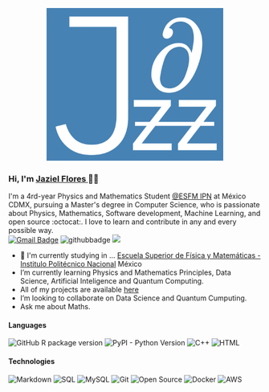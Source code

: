 <p align="center">
<img src="https://github.com/JazzzFM/JazzzFM.github.io/blob/main/img/logo/Home_single.png" width="70%">
</p>

### Hi, I'm <a href="https://jazzzfm.github.io"> Jaziel Flores </a> 🔭🌌


I'm a 4rd-year Physics and Mathematics Student [@ESFM IPN](https://www.esfm.ipn.mx/) at México CDMX, pursuing a Master's degree in Computer Science, who is passionate about Physics, Mathematics, Software development, Machine Learning, and open source :octocat:. I love to learn and contribute in any and every possible way.<br/>
[![Gmail Badge](https://img.shields.io/badge/-Gmail-c14438?style=flat-square&logo=Gmail&logoColor=white&link=mailto:jazzesfm@gmail.com)](mailto:jazzzfm@protonmail.com)
![githubbadge](https://img.shields.io/github/followers/JazzzFM?style=social)
![](https://komarev.com/ghpvc/?username=JazzzFM&color=brightgreen&style=flat)


- :school: I'm currently studying in ... [Escuela Superior de Física y Matemáticas - Institulo Politécnico Nacional](https://www.esfm.ipn.mx/) México
- I’m currently learning Physics and Mathematics Principles, Data Science, Artificial Inteligence and Quantum Computing.
- All of my projects are available  [here](https://github.com/JazzzFM?tab=repositories)
- I’m looking to collaborate on Data Science and Quantum Cumputing.
- Ask me about Maths.

#### Languages


![GitHub R package version](https://img.shields.io/github/r-package/v/tidyverse/dplyr?style=plastic)
![PyPI - Python Version](https://img.shields.io/pypi/pyversions/3)
![C++](https://img.shields.io/badge/-C++-fff?&logo=c%2b%2b&logoColor=00599C)
![HTML](https://img.shields.io/badge/-HTML-fff?&logo=HTML5)

#### Technologies
![Markdown](https://img.shields.io/badge/-Markdown-fff?style=flat&logo=markdown&logoColor=black)
![SQL](https://img.shields.io/badge/-SQL-fff?style=flat&logo=Microsoft-SQL-Server&logoColor=blue)
![MySQL](https://img.shields.io/badge/-MySQL-fff?style=flat&logo=mysql)
![Git](https://img.shields.io/badge/-Git-fff?style=flat&logo=git)
![Open Source](https://img.shields.io/badge/-Open%20Source-fff?style=flat&logo=open-source-Initiative)
![Docker](https://img.shields.io/badge/-Docker-fff?style=flat&logo=Docker)
![AWS](https://img.shields.io/badge/-AWS-fff?&logo=Amazon-AWS&logoColor=232F3E)

